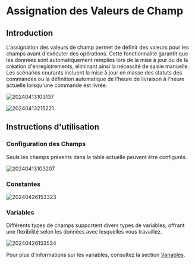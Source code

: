 # Assignation des Valeurs de Champ

## Introduction

L'assignation des valeurs de champ permet de définir des valeurs pour les champs avant d'exécuter des opérations. Cette fonctionnalité garantit que les données sont automatiquement remplies lors de la mise à jour ou de la création d'enregistrements, éliminant ainsi la nécessité de saisie manuelle. Les scénarios courants incluent la mise à jour en masse des statuts des commandes ou la définition automatique de l'heure de livraison à l'heure actuelle lorsqu'une commande est livrée.

![20240413103137](https://static-docs.nocobase.com/20240413103137.png)

![20240413215221](https://static-docs.nocobase.com/20240413215221.png)

## Instructions d'utilisation

### Configuration des Champs

Seuls les champs présents dans la table actuelle peuvent être configurés.

![20240413103207](https://static-docs.nocobase.com/20240413103207.png)

### Constantes

![20240426153323](https://static-docs.nocobase.com/20240426153323.png)

### Variables

Différents types de champs supportent divers types de variables, offrant une flexibilité selon les données avec lesquelles vous travaillez.

![20240426153534](https://static-docs.nocobase.com/20240426153534.png)

Pour plus d'informations sur les variables, consultez la section [Variables](/handbook/ui/variables).

